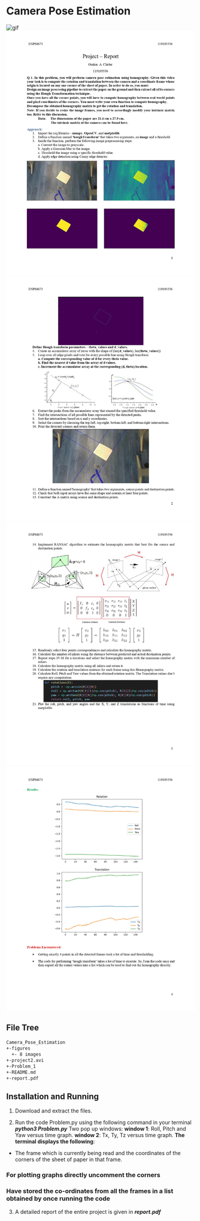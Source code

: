 # **Camera Pose Estimation**
![gif](outputs/project2.gif)
![image1](outputs/page1.jpg)
![image2](outputs/page2.jpg)
![image3](outputs/page3.jpg)
![image4](outputs/page4.jpg)

## **File Tree**

```
Camera_Pose_Estimation
+-figures
  +- 8 images
+-project2.avi
+-Problem_1
+-README.md
+-report.pdf
```

## **Installation and Running**

1. Download and extract the files.

2. Run the code Problem.py using the following command in your terminal
    ***python3 Problem.py***
Two pop up windows:
**window 1**: Roll, Pitch and Yaw versus time graph.
**window 2**: Tx, Ty, Tz versus time graph.
**The terminal displays the following**:
 - The frame which is currently being read and the coordinates of the corners of the sheet of paper in that frame.

### For plotting graphs directly uncomment the corners
### Have stored the co-ordinates from all the frames in a list obtained by once running the code

3. A detailed report of the entire project is given in ***report.pdf***  
